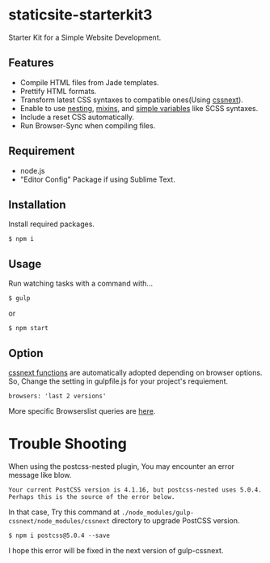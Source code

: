 # staticsite-starterkit3
Starter Kit for a Simple Website Development.

## Features

- Compile HTML files from Jade templates.
- Prettify HTML formats.
- Transform latest CSS syntaxes to compatible ones(Using [cssnext](http://cssnext.io/)).
- Enable to use [nesting](https://github.com/postcss/postcss-nested), [mixins](https://github.com/postcss/postcss-mixins), and [simple variables](https://github.com/postcss/postcss-simple-vars) like SCSS syntaxes.
- Include a reset CSS automatically.
- Run Browser-Sync when compiling files.

## Requirement

- node.js
- "Editor Config" Package if using Sublime Text.

## Installation

Install required packages.

```
$ npm i
```

## Usage

Run watching tasks with a command with...

```
$ gulp
```

or

```
$ npm start
```

## Option

[cssnext functions](http://cssnext.io/features/) are automatically adopted depending on browser options.  
So, Change the setting in gulpfile.js for your project's requiement.

```
browsers: 'last 2 versions'
```

More specific Browserslist queries are [here](https://github.com/ai/browserslist#queries).

# Trouble Shooting

When using the postcss-nested plugin, You may encounter an error message like blow.

```
Your current PostCSS version is 4.1.16, but postcss-nested uses 5.0.4. Perhaps this is the source of the error below.
```

In that case, Try this command at `./node_modules/gulp-cssnext/node_modules/cssnext` directory to upgrade PostCSS version.

```
$ npm i postcss@5.0.4 --save
```

I hope this error will be fixed in the next version of gulp-cssnext.
